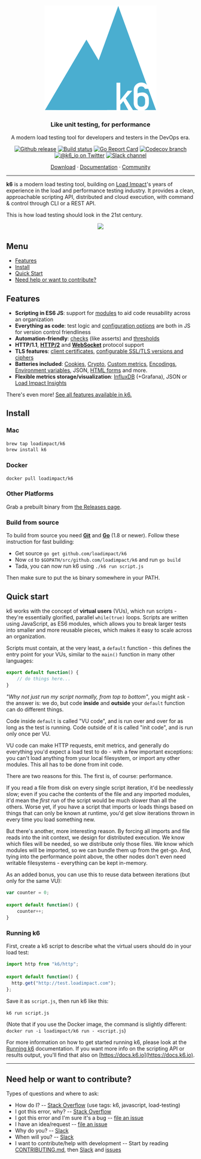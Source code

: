 <p align="center"><img src="logo.png" alt="k6" width="300" height="282"></p>

<h3 align="center">Like unit testing, for performance</h3>
<p align="center">A modern load testing tool for developers and testers in the DevOps era.</p>

<p align="center">
  <a href="https://github.com/loadimpact/k6/releases"><img src="https://img.shields.io/github/release/loadimpact/k6.svg" alt="Github release"></a>
  <a href="https://circleci.com/gh/loadimpact/k6/tree/master"><img src="https://img.shields.io/circleci/project/github/loadimpact/k6/master.svg" alt="Build status"></a>
  <a href="https://goreportcard.com/report/github.com/loadimpact/k6"><img src="https://goreportcard.com/badge/github.com/loadimpact/k6" alt="Go Report Card"></a>
  <a href="https://codecov.io/gh/loadimpact/k6"><img src="https://img.shields.io/codecov/c/github/loadimpact/k6/master.svg" alt="Codecov branch"></a>
  <br>
  <a href="https://twitter.com/k6_io"><img src="https://img.shields.io/badge/twitter-@k6_io-55acee.svg" alt="@k6_io on Twitter"></a>
  <a href="https://k6.io/slack"><img src="https://img.shields.io/badge/Slack-k6-ff69b4.svg" alt="Slack channel"></a>
</p>
<p align="center">
	<a href="https://github.com/loadimpact/k6/releases">Download</a> ·
	<a href="https://docs.k6.io">Documentation</a> ·
	<a href="https://k6.io/slack">Community</a>
</p>

---

**k6** is a modern load testing tool, building on [Load Impact](https://loadimpact.com/)'s years of experience in the load and performance testing industry. It provides a clean, approachable scripting API, distributed and cloud execution, with command & control through CLI or a REST API.

This is how load testing should look in the 21st century.

<p align="center">
  <img width="600" src="https://cdn.rawgit.com/loadimpact/k6/feature/readme-update/demo.svg">
</p>

Menu
----

- [Features](#features)
- [Install](#install)
- [Quick Start](#quick-start)
- [Need help or want to contribute?](#need-help-or-want-to-contribute)

Features
--------

- **Scripting in ES6 JS**: support for [modules](https://docs.k6.io/docs/modules) to aid code reusability across an organization
- **Everything as code**: test logic and [configuration options](https://docs.k6.io/docs/options) are both in JS for version control friendliness
- **Automation-friendly**: [checks](https://docs.k6.io/docs/checks) (like asserts) and [thresholds](https://docs.k6.io/docs/thresholds)
- **HTTP/1.1**, [**HTTP/2**](https://docs.k6.io/docs/http2) and [**WebSocket**](https://docs.k6.io/docs/websockets) protocol support
- **TLS features**: [client certificates](https://docs.k6.io/docs/ssl-tls-client-certificates), [configurable SSL/TLS versions and ciphers](https://docs.k6.io/docs/ssl-tls-version-and-cipher-suites)
- **Batteries included**: [Cookies](https://docs.k6.io/docs/cookies), [Crypto](https://docs.k6.io/docs/k6crypto), [Custom metrics](https://docs.k6.io/docs/result-metrics#section-custom-metrics), [Encodings](https://docs.k6.io/docs/k6encoding), [Environment variables](https://docs.k6.io/docs/environment-variables), JSON, [HTML forms](https://docs.k6.io/docs/working-with-html-forms) and more.
- **Flexible metrics storage/visualization**: [InfluxDB](https://docs.k6.io/docs/influxdb-grafana) (+Grafana), JSON or [Load Impact Insights](https://docs.k6.io/docs/load-impact-insights)

There's even more! [See all features available in k6.](https://docs.k6.io/welcome)

Install
------

### Mac

```bash
brew tap loadimpact/k6
brew install k6
```

### Docker

```bash
docker pull loadimpact/k6
```

### Other Platforms

Grab a prebuilt binary from [the Releases page](https://github.com/loadimpact/k6/releases).

### Build from source
To build from source you need **[Git](https://git-scm.com/downloads)** and **[Go](https://golang.org/doc/install)** (1.8 or newer). Follow these instruction for fast building:

- Get source `go get github.com/loadimpact/k6`
- Now `cd` to `$GOPATH/src/github.com/loadimpact/k6` and run `go build`
- Tada, you can now run k6 using `./k6 run script.js`

Then make sure to put the `k6` binary somewhere in your PATH.

Quick start
-----------

k6 works with the concept of **virtual users** (VUs), which run scripts - they're essentially glorified, parallel `while(true)` loops. Scripts are written using JavaScript, as ES6 modules, which allows you to break larger tests into smaller and more reusable pieces, which makes it easy to scale across an organization.

Scripts must contain, at the very least, a `default` function - this defines the entry point for your VUs, similar to the `main()` function in many other languages:

```js
export default function() {
    // do things here...
}
```

*"Why not just run my script normally, from top to bottom"*, you might ask - the answer is: we do, but code **inside** and **outside** your `default` function can do different things.

Code inside `default` is called "VU code", and is run over and over for as long as the test is running. Code outside of it is called "init code", and is run only once per VU.

VU code can make HTTP requests, emit metrics, and generally do everything you'd expect a load test to do - with a few important exceptions: you can't load anything from your local filesystem, or import any other modules. This all has to be done from init code.

There are two reasons for this. The first is, of course: performance.

If you read a file from disk on every single script iteration, it'd be needlessly slow; even if you cache the contents of the file and any imported modules, it'd mean the *first run* of the script would be much slower than all the others. Worse yet, if you have a script that imports or loads things based on things that can only be known at runtime, you'd get slow iterations thrown in every time you load something new.

But there's another, more interesting reason. By forcing all imports and file reads into the init context, we design for distributed execution. We know which files will be needed, so we distribute only those files. We know which modules will be imported, so we can bundle them up from the get-go. And, tying into the performance point above, the other nodes don't even need writable filesystems - everything can be kept in-memory.

As an added bonus, you can use this to reuse data between iterations (but only for the same VU):

```js
var counter = 0;

export default function() {
    counter++;
}
```

### Running k6

First, create a k6 script to describe what the virtual users should do in your load test:

```js
import http from "k6/http";

export default function() {
  http.get("http://test.loadimpact.com");
};
```

Save it as `script.js`, then run k6 like this:

`k6 run script.js`

(Note that if you use the Docker image, the command is slightly different: `docker run -i loadimpact/k6 run - <script.js`)

For more information on how to get started running k6, please look at the [Running k6](https://docs.k6.io/docs/running-k6) documentation. If you want more info on the scripting API or results output, you'll find that also on [https://docs.k6.io](https://docs.k6.io).

---

Need help or want to contribute?
--------------------------------

Types of questions and where to ask:

- How do I? -- [Stack Overflow](https://stackoverflow.com/questions/tagged/k6) (use tags: k6, javascript, load-testing)
- I got this error, why? -- [Stack Overflow](https://stackoverflow.com/questions/tagged/k6)
- I got this error and I'm sure it's a bug -- [file an issue](https://github.com/loadimpact/k6/issues)
- I have an idea/request -- [file an issue](https://github.com/loadimpact/k6/issues)
- Why do you? -- [Slack](https://k6.io/slack)
- When will you? -- [Slack](https://k6.io/slack)
- I want to contribute/help with development -- Start by reading [CONTRIBUTING.md](https://github.com/loadimpact/k6/blob/master/CONTRIBUTING.md), then [Slack](https://k6.io/slack) and [issues](https://github.com/loadimpact/k6/issues)

